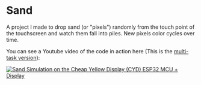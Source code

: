# Sand

A project I made to drop sand (or "pixels") randomly from the touch point of the touchscreen and watch them fall into piles. New pixels color cycles over time.

You can see a Youtube video of the code in action here (This is the [multi-task version](../sand-multi-task)):

[![Sand Simulation on the Cheap Yellow Display (CYD) ESP32 MCU + Display](https://img.youtube.com/vi/j8XRMEEZ0gM/0.jpg)](https://www.youtube.com/watch?v=j8XRMEEZ0gM)
